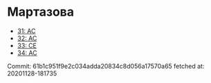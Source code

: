 # Мартазова
- [31: AC](31.md)
- [32: AC](32.md)
- [33: CE](33.md)
- [34: AC](34.md)

Commit: 61b1c951f9e2c034adda20834c8d056a17570a65
 fetched at: 20201128-181735
